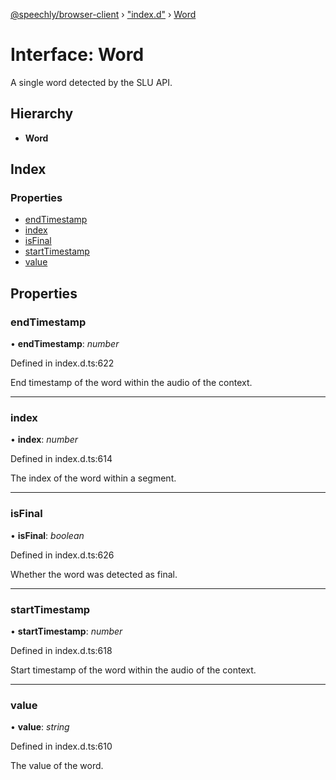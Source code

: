 [@speechly/browser-client](../README.md) › ["index.d"](../modules/_index_d_.md) › [Word](_index_d_.word.md)

# Interface: Word

A single word detected by the SLU API.

## Hierarchy

* **Word**

## Index

### Properties

* [endTimestamp](_index_d_.word.md#endtimestamp)
* [index](_index_d_.word.md#index)
* [isFinal](_index_d_.word.md#isfinal)
* [startTimestamp](_index_d_.word.md#starttimestamp)
* [value](_index_d_.word.md#value)

## Properties

###  endTimestamp

• **endTimestamp**: *number*

Defined in index.d.ts:622

End timestamp of the word within the audio of the context.

___

###  index

• **index**: *number*

Defined in index.d.ts:614

The index of the word within a segment.

___

###  isFinal

• **isFinal**: *boolean*

Defined in index.d.ts:626

Whether the word was detected as final.

___

###  startTimestamp

• **startTimestamp**: *number*

Defined in index.d.ts:618

Start timestamp of the word within the audio of the context.

___

###  value

• **value**: *string*

Defined in index.d.ts:610

The value of the word.
